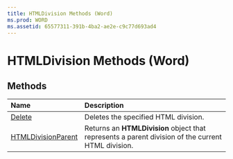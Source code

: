 ```yaml
---
title: HTMLDivision Methods (Word)
ms.prod: WORD
ms.assetid: 65577311-391b-4ba2-ae2e-c9c77d693ad4
---
```



# HTMLDivision Methods (Word)

## Methods



|**Name**|**Description**|
|:-----|:-----|
|[Delete](htmldivision-delete-method-word.md)|Deletes the specified HTML division.|
|[HTMLDivisionParent](htmldivision-htmldivisionparent-method-word.md)|Returns an  **HTMLDivision** object that represents a parent division of the current HTML division.|

